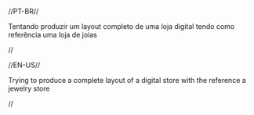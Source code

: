 //PT-BR//

Tentando produzir um layout completo de uma loja digital tendo como referência uma loja de joias

//

//EN-US//

Trying to produce a complete layout of a digital store with the reference a jewelry store

//

